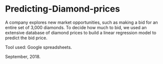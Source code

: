 # Predicting-Diamond-prices

A company explores new market opportunities, such as making a bid for an entire set of 3,000 diamonds. To decide how much to bid, we used an extensive database of diamond prices to build a linear regression model to predict the bid price.

Tool used: Google spreadsheets.

September, 2018.
